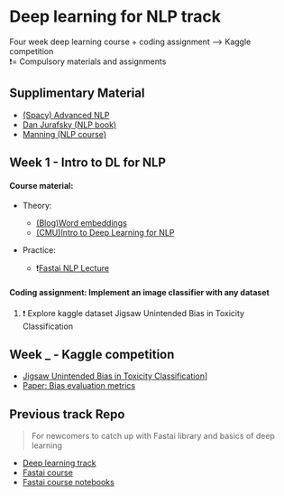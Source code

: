 # Deep learning for NLP track
Four week deep learning course + coding assignment --> Kaggle competition <br>
:exclamation:= Compulsory materials and assignments

## Supplimentary Material
- [(Spacy) Advanced NLP](https://course.spacy.io/)
- [Dan Jurafsky (NLP book)](https://web.stanford.edu/~jurafsky/slp3/)
- [Manning (NLP course)](http://web.stanford.edu/class/cs224n/)

## Week 1 - Intro to DL for NLP
#### Course material: 
- Theory:
  - [(Blog)Word embeddings](https://lilianweng.github.io/lil-log/2017/10/15/learning-word-embedding.html)
  - [(CMU)Intro to Deep Learning for NLP](https://www.youtube.com/watch?v=pmcXgNTuHnk)
  
- Practice:
  - :exclamation:[Fastai NLP Lecture](https://course.fast.ai/videos/?lesson=4) 

#### Coding assignment: Implement an image classifier with any dataset

1. :exclamation: Explore kaggle dataset Jigsaw Unintended Bias in Toxicity Classification

## Week _ - Kaggle competition
- [Jigsaw Unintended Bias in Toxicity Classification](https://www.kaggle.com/c/jigsaw-unintended-bias-in-toxicity-classification/overview)]
- [Paper: Bias evaluation metrics](https://arxiv.org/pdf/1903.04561.pdf)

## Previous track Repo
> For newcomers to catch up with Fastai library and basics of deep learning
- [Deep learning track](https://github.com/SirongHuang/Deep-Learning-Track-ML_Meetup)
- [Fastai course](https://course.fast.ai/index.html)
- [Fastai course notebooks](https://github.com/fastai/course-v3/tree/master/nbs/dl1)
